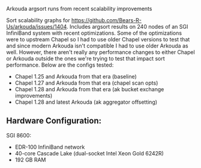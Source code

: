 Arkouda argsort runs from recent scalability improvements

Sort scalability graphs for https://github.com/Bears-R-Us/arkouda/issues/1404.
Includes argsort results on 240 nodes of an SGI InfiniBand system with recent
optimizations. Some of the optimizations were to upstream Chapel so I had to
use older Chapel versions to test that and since modern Arkouda isn't
compatible I had to use older Arkouda as well. However, there aren't really any
performance changes to either Chapel or Arkouda outside the ones we're trying
to test that impact sort performance. Below are the configs tested:
 - Chapel 1.25 and Arkouda from that era (baseline)
 - Chapel 1.27 and Arkouda from that era (chapel scan opts)
 - Chapel 1.28 and Arkouda from that era (ak bucket exchange improvements)
 - Chapel 1.28 and latest Arkouda (ak aggregator offsetting)

Hardware Configuration:
---
SGI 8600:
 - EDR-100 InfiniBand network
 - 40-core Cascade Lake (dual-socket Intel Xeon Gold 6242R)
 - 192 GB RAM
